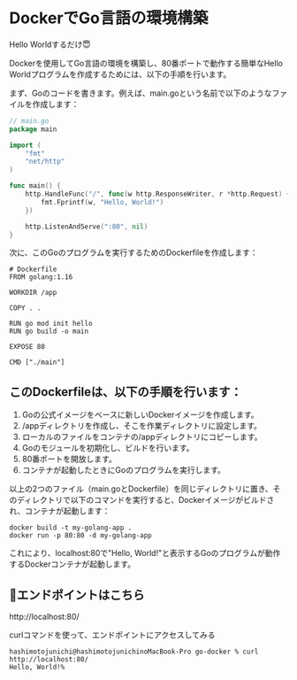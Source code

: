 # DockerでGo言語の環境構築
Hello Worldするだけ😇

Dockerを使用してGo言語の環境を構築し、80番ポートで動作する簡単なHello Worldプログラムを作成するためには、以下の手順を行います。

まず、Goのコードを書きます。例えば、main.goという名前で以下のようなファイルを作成します：

```go
// main.go
package main

import (
    "fmt"
    "net/http"
)

func main() {
    http.HandleFunc("/", func(w http.ResponseWriter, r *http.Request) {
        fmt.Fprintf(w, "Hello, World!")
    })

    http.ListenAndServe(":80", nil)
}
```

次に、このGoのプログラムを実行するためのDockerfileを作成します：

```Docker
# Dockerfile
FROM golang:1.16

WORKDIR /app

COPY . .

RUN go mod init hello
RUN go build -o main

EXPOSE 80

CMD ["./main"]
```

## このDockerfileは、以下の手順を行います：

1. Goの公式イメージをベースに新しいDockerイメージを作成します。
2. /appディレクトリを作成し、そこを作業ディレクトリに設定します。
3. ローカルのファイルをコンテナの/appディレクトリにコピーします。
4. Goのモジュールを初期化し、ビルドを行います。
5. 80番ポートを開放します。
6. コンテナが起動したときにGoのプログラムを実行します。

以上の2つのファイル（main.goとDockerfile）を同じディレクトリに置き、そのディレクトリで以下のコマンドを実行すると、Dockerイメージがビルドされ、コンテナが起動します：
```
docker build -t my-golang-app .
docker run -p 80:80 -d my-golang-app
```

これにより、localhost:80で"Hello, World!"と表示するGoのプログラムが動作するDockerコンテナが起動します。

## 📡エンドポイントはこちら
http://localhost:80/

curlコマンドを使って、エンドポイントにアクセスしてみる
```
hashimotojunichi@hashimotojunichinoMacBook-Pro go-docker % curl http://localhost:80/
Hello, World!%
```